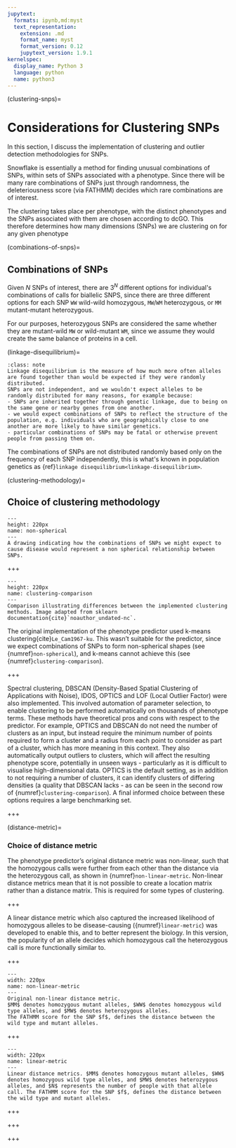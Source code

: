 ```yaml
---
jupytext:
  formats: ipynb,md:myst
  text_representation:
    extension: .md
    format_name: myst
    format_version: 0.12
    jupytext_version: 1.9.1
kernelspec:
  display_name: Python 3
  language: python
  name: python3
---
```


(clustering-snps)=
# Considerations for Clustering SNPs
[//]: # (TODO: Write this section)
[//]: # (TODO: Intrinsin dimensionality)
In this section, I discuss the implementation of clustering and outlier detection methodologies for SNPs.

Snowflake is essentially a method for finding unusual combinations of SNPs, within sets of SNPs associated with a phenotype.
Since there will be many rare combinations of SNPs just through randomness, the deleteriousness score (via FATHMM) decides which rare combinations are of interest.

[//]: # (TODO: Cross-ref to overview)
The clustering takes place per phenotype, with the distinct phenotypes and the SNPs associated with them are chosen according to dcGO. 
This therefore determines how many dimensions (SNPs) we are clustering on for any given phenotype

[//]: # (TODO: Explain that the data is sparse, only 3 options, but that even binary data can be clustered)

<!--
Put this back in if I can get to it
## Cases to test

While `snowflake` was created to find complex traits (featuring combinations of SNPs), we would also like it to work for single SNPs.
Data is simulated for the following cases, representing the diversity of phenotypes that `snowflake` should predict phenotypes for:
- 1 dominant (high-scoring) SNP with a rare allele
- 2 dominant SNPs with a rare combination of alleles
- 3 dominant SNPs with a rare combination of alleles
- 5 dominant SNPs with a rare combination of alleles
- 10 dominant SNPs with a rare combination of alleles
-->

(combinations-of-snps)=
## Combinations of SNPs

[//]: # (TODO: Maths not displaying on PDF)
[//]: # (TODO: Check how fathmm works, is it across all superkingdoms?)

[//]: # (TODO: tie in this section with the curse of dimensionality part)
Given $N$ SNPs of interest, there are $3^N$ different options for individual's combinations of calls for biallelic SNPS, since there are three different options for each SNP `WW` wild-wild homozygous, `MW`/`WM` heterozygous, or `MM` mutant-mutant heterozygous.
<!--{numref}`snp-combo-table` shows this for 2 SNPs.-->
For our purposes, heterozygous SNPs are considered the same whether they are mutant-wild `MW` or wild-mutant `WM`, since we assume they would create the same balance of proteins in a cell.

<!--
```{list-table} Table showing all possible combinations of calls for two biallelic SNPs where M denotes mutant type and W denotes wild type.
:header-rows: 1
:name: snp-combo-table

* - count
  - SNP 1
  - SNP 2
* - 1
  - `WW`
  - `WW`
* - 2
  - `WW`
  - `WM`
* - 3
  - `WW`
  - `MM`
* - 4
  - `WM`
  - `WW`
* - 5
  - `WM`
  - `WM`  
* - 6
  - `WM`
  - `MM`
* - 7
  - `MM`
  - `WW`
* - 8
  - `MM`
  - `WM`  
* - 9
  - `MM`
  - `MM`
````
-->

(linkage-disequilibrium)=
```{admonition} Linkage Disequilibrium
:class: note
Linkage disequilibrium is the measure of how much more often alleles are found together than would be expected if they were randomly distributed.
SNPs are not independent, and we wouldn't expect alleles to be randomly distributed for many reasons, for example because:
- SNPs are inherited together through genetic linkage, due to being on the same gene or nearby genes from one another.
- we would expect combinations of SNPs to reflect the structure of the population, e.g. individuals who are geographically close to one another are more likely to have similar genetics.
- particular combinations of SNPs may be fatal or otherwise prevent people from passing them on.
```

The combinations of SNPs are not distributed randomly based only on the frequency of each SNP independently, this is what's known in population genetics as {ref}`linkage disequilibrium<linkage-disequilibrium>`.
<!--
Given any 2 or 3 random SNPs, much of the combinatorial space is empty, as {numref}`empty-combinatorial-space` shows.

[//]: # (TODO: Make empty-combinatorial-space image, possibly also show a table showing where this data comes from - actually shows empty space - explain that it does also show there are random combinations - like these things aren't zero, they're just rarer than you would expect)

[//]: # (TODO: Calculate mean and sd of mm/mw/ww)

[//]: # (TODO: Explain that heterozygous SNPs can also be disease-causing and that sometimes we will be looking to score highly just homozygous people and sometimes homo and heterozygous people. Give examples from SNPedia. Maybe move this to overview?)

```{code-cell} ipython3
import allel

vcf = allel.read_vcf('data/alspac_hg19_allSNPs_header.vcf', fields=['variants/*', 'samples', 'calldata/GT'])

# TODO: Allel isn't workig to read in vcf... do it like I did before and remove allel from requirements
```

## Simulating SNP data
In order to test how well the clustering methods worked, I simulated data with a rare combination of mid-high scoring SNPs, representing the ideal candidates for detection by `snowflake`.

[//]: # (TODO: add detail of generation of genotypes, step 1)

1. Randomly generate genotypes for 300 SNPs and 2500 individuals.
2. Randomly generate SNP deleteriousness scores for 300 SNPs.
3. For 10 high-scoring SNPs, ensure that all individuals have exist in subpopulations.

```{code-cell} ipython3
import numpy as np

num_individuals = 1000

num_important_snps = [1, 2, 3, 5, 10]  # med-high score AND rare *combination*
num_snps_iter = range(2,100) # snps involved with phenotype

# TODO: first try with only important snps high scoring, then try with some unimportant snps (not rare) high scoring
# TODO: Simulating the data is difficult because of the combinatoric nature of the snps. Test for whether similar combinatorics are happening, for 2 medium-scoring snps within a phenotype.

def simulate_data(num_important_snps, num_snps, num_with_phenotype):
    """Simulate SNP data"""
    with_phenotype = np.random.randint(1,num_individuals, num_with_phenotype)
    snps_causing_phenotype = np.random.randint(1, num_snps, num_important_snps)
    
    # Simulate deleteriousness scores per snp... 
    # TODO: Simulate deleteriousness scores separately outside simulate_data
    deleteriousness_scores = [np.random.random() for i in num_snps]  # TODO: draw from actual distribution of scores 
    # TODO: Also increase the deleteriousness for some other common snps
    for i in snps_causing_phenotype:
        deleteriousness_scores[i] *= 5 
    
    # Simulate rarity of calls per snp, normally distributed percentage in biggest category
    # TODO: check distribution % homozygous, more common hetero, less common hetero
    rarity = []
    for i in range(num_snps):
        homo = np.random.normal(proportion_homozygous_mean, proportion_homozygous_sd)
        hetero_common = np.random.normal(proportion_homozygous_mean, proportion_homozygous_sd)
        # three options MM, MW (same as WM), and WW.
        
    # TODO: run it through the actual snowflake create_distance_matrix
    data = np.zeroes(num_snps, num_individuals)
    for i in range(num_snps):
        # TODO implement for different distance metrics
        
    
        
    return data
```

```{code-cell} ipython3
import numpy as np
import scipy.stats as stats

num_individuals = 2500

print(np.random.randint(1,num_individuals, 5))
```

```{code-cell} ipython3
num_snps = 10

# TODO: See if normally distributed is the best distribution for this
# TODO: Make this into a `simulate_genotypes` function.
# TODO: Might want to do this for less common rather than more common.
# TODO: Probably just want to do this once, not inside the simulate_data function

def simulate_genotypes(num_snps, num_individuals, homo_mean=0.7, homo_sd=0.5, hetc_mean=0, hetc_sd=0.001):
    """
    homo_mean: mean proportion of homozygous calls
    homo_sd: standard deviation of homozygous calls
    hetc_mean: mean proportion of most common heterozygous calls
    hetc_sd: standard deviation of most common heterozygous calls
    """
    lower, upper = 0, 1  # bounds

    homo = stats.truncnorm((lower - homo_mean)/homo_sd, (upper - homo_mean)/homo_sd, homo_mean, homo_sd).rvs(num_snps)
    hetero_common = stats.truncnorm((lower - hetc_mean)/hetc_sd, (upper - hetc_mean)/hetc_sd, hetc_mean, hetc_sd).rvs(num_snps)

    # Fix invalid proportions (add up to greater than 100%)
    invalid = homo + hetero_common > 1
    while sum(invalid) != 0:
        # Make replacements
        homo_r = stats.truncnorm((lower - homo_mean)/homo_sd, (upper - homo_mean)/homo_sd, homo_mean, homo_sd).rvs(sum(invalid))
        hetero_common_r = stats.truncnorm((lower - hetc_mean)/hetc_sd, (upper - hetc_mean)/hetc_sd, hetc_mean, hetc_sd).rvs(sum(invalid))

        # For every valid replacement, replace:
        r = 0  # replacement_count
        for i, valid in enumerate(homo_r + hetero_common_r < 1):
            if valid:
                homo[np.where(invalid==True)[0][r]] = homo_r[i]
                hetero_common[np.where(invalid==True)[0][r]] = hetero_common_r[i]
                r+=1
        assert(sum(homo + hetero_common > 1) <= sum(invalid))
        invalid = homo + hetero_common > 1    

    rarity = np.zeros((num_snps, 3))
    for i in range(num_snps):
        rarity[i] = [
            int(np.round(num_individuals*homo[i])), 
            int(np.round(num_individuals*hetero_common[i])), 
            int(np.round(num_individuals*(1 - homo[i] - hetero_common[i])))
        ]
    rarity = rarity.astype(int)
    print(rarity)
    return None
    
simulate_genotypes(1000, num_individuals)
[//]: # (TODO: Turn into np array like we have internally when we read in the VCF)
```

```{code-cell} ipython3
[//]: # (TODO: OPTIONAL: Number of call combinations seen per random pairs/trios of SNPs - different for SNPs in the same pathway/phenotype/similar domains?)
```

### The specificity of phenotypes
[//]: # (TODO: Write: show example of a DcGO "phenotype" with a weird combinations of phenotype terms.)

+++
-->

(clustering-methodology)=
## Choice of clustering methodology

```{figure} ../images/clustering_snps.png
---
height: 220px
name: non-spherical
---
A drawing indicating how the combinations of SNPs we might expect to cause disease would represent a non spherical relationship between SNPs. 
```

+++

```{figure} ../images/clustering_comparison.png
---
height: 220px
name: clustering-comparison
---
Comparison illustrating differences between the implemented clustering methods. Image adapted from sklearn documentation{cite}`noauthor_undated-nc`.
```

The original implementation of the phenotype predictor used k-means clustering{cite}`Le_Cam1967-ku`. 
This wasn’t suitable for the predictor, since we expect combinations of SNPs to form non-spherical shapes (see {numref}`non-spherical`), and k-means cannot achieve this (see {numref}`clustering-comparison`).

+++

Spectral clustering, DBSCAN (Density-Based Spatial Clustering of Applications with Noise), IDOS, OPTICS and LOF (Local Outlier Factor) were also implemented. 
This involved automation of parameter selection, to enable clustering to be performed automatically on thousands of phenotype terms. 
These methods have theoretical pros and cons with respect to the predictor. 
For example, OPTICS and DBSCAN do not need the number of clusters as an input, but instead require the minimum number of points required to form a cluster and a radius from each point to consider as part of a cluster, which has more meaning in this context. 
They also automatically output outliers to clusters, which will affect the resulting phenotype score, potentially in unseen ways - particularly as it is difficult to visualise high-dimensional data. OPTICS is the default setting, as in addition to not requiring a number of clusters, it can identify clusters of differing densities (a quality that DBSCAN lacks - as can be seen in the second row of {numref}`clustering-comparison`). 
A final informed choice between these options requires a large benchmarking set.

[//]: # (TODO: Comparison of kmeans, spectral, dbscan, optics and LOF for 2 phenotypes, e.g. using CAGI PGP)
[//]: # (TODO: Discuss how choice of k in kmeans and spectral, or choice of other hyperparameters effects the final score - which clustering methods are more/less sensitive)

+++

(distance-metric)=
### Choice of distance metric
The phenotype predictor’s original distance metric was non-linear, such that the homozygous calls were further from each other than the distance via the heterozygous call, as shown in {numref}`non-linear-metric`.
 Non-linear distance metrics mean that it is not possible to create a location matrix rather than a distance matrix. 
 This is required for some types of clustering.

[//]: # (TODO: Give examples - PCA - of known phenotypes for different distance metrics, e.g. one with small number of SNPs and one with more SNPs, e.g. maybe just 2-3 SNPs and maybe 30 with dimensionality reduction)
[//]: # (TODO: Sensitivity due to different distance metrics, on two known CAGI phenotypes)

+++

A linear distance metric which also captured the increased likelihood of homozygous alleles to be disease-causing ({numref}`linear-metric`) was developed to enable this, and to better represent the biology. 
In this version, the popularity of an allele decides which homozygous call the heterozygous call is more functionally similar to.

+++

```{figure} ../images/nonlinear_metric.png
---
width: 220px
name: non-linear-metric
---
Original non-linear distance metric. 
$MM$ denotes homozygous mutant alleles, $WW$ denotes homozygous wild type alleles, and $MW$ denotes heterozygous alleles. 
The FATHMM score for the SNP $f$, defines the distance between the wild type and mutant alleles.
```

+++

```{figure} ../images/linear_metric.png
---
width: 220px
name: linear-metric
---
Linear distance metrics. $MM$ denotes homozygous mutant alleles, $WW$ denotes homozygous wild type alleles, and $MW$ denotes heterozygous alleles, and $N$ represents the number of people with that allele call. The FATHMM score for the SNP $f$, defines the distance between the wild type and mutant alleles. 
```

+++


+++

<!--
### Input individuals
[//]: # (TODO: Sensitivity of clustering score to background cohort)
-->
+++ 

<!--
### Overcoming the curse of dimensionality in Snowflake
-->
<!--
#### Dimensionality reduction
[//]: # (TODO: When is dimensionality reduction appropriate? Correlation between SNPs, cooccurance of snps, FATHMM scores, Too many SNPs for a phenotype.)

#### Sensitivity of number of SNPs on final score
[//]: # (TODO: Show the effect of number of SNPs per phenotypes on the sensitivity of the final score to the FATHMM score. Choose a phenotype with many snps and randomly sample various numbers of them and see the how sensitive the results are.)

#### Sensitivity of particular SNPs on final score
[//]: # (TODO: Randomly delete SNPs and see how this effects the final score)
[//]: # (TODO: See how number of SNPs and randomly deleting them interacts)
[//]: # (TODO: Explain meaningfulness, show DcGO prediction, where SNP is in a gene which is not expressed in the tissue)
-->

[//]: # (TODO: Add making predictions back into TOC)
